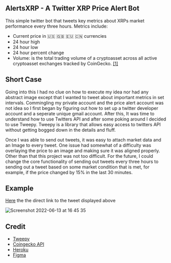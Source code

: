 ## AlertsXRP - A Twitter XRP Price Alert Bot
This simple twitter bot that tweets key metrics about XRPs market performance every three hours. Metrics include:
- Current price in 🇺🇸 🇬🇧 🇪🇺 🇨🇳 currencies
- 24 hour high
- 24 hour low
- 24 hour percent change
- Volume: is the total trading volume of a cryptoasset across all active cryptoasset exchanges tracked by CoinGecko. [[1]](https://www.coingecko.com/en/faq)

## Short Case
Going into this I had no clue on how to execute my idea nor had any abstract image except that I wanted to tweet about important metrics in set intervals.
Commingling my private account and the price alert account was not idea so I first began by figuring out how to set up a twitter developer account and a seperate unique gmail account. After this, It was time to understand how to use Twitters API and after some poking around I decided to use Tweepy. Tweepy is a library that allows easy access to twitters API without getting bogged down in the details and fluff. 

Once I was able to send out tweets, it was easy to attach market data and an Image to every tweet. One issue had somewhat of a difficulty was overlaying the price to an image and making sure it was aligned properly. Other than that this project was not too difficult. For the future, I could change the core functionality of sending out tweets every three hours to sending out a tweet based on some market condition that is met, for example, if the price changed by 15% in the last 30 minutes.

## Example
[Here](https://twitter.com/AlertsXrp/status/1536368329774211073?s=20&t=5b8NnWMvdHPnCin_oan1og) the the direct link to the tweet displayed above

![Screenshot 2022-06-13 at 16 45 35](https://user-images.githubusercontent.com/64978825/173392815-0443e0e1-a90c-4d4d-9c96-7fd7f9eb1465.png)

## Credit
- [Tweepy](https://www.tweepy.org)
- [Coingecko API](http://coingecko.com)
- [Heroku](https://www.heroku.com)
- [Figma](https://www.figma.com)
